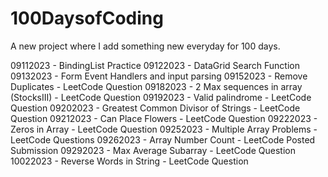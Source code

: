 # 100DaysofCoding
A new project where I add something new everyday for 100 days.

09112023 - BindingList Practice
09122023 - DataGrid Search Function
09132023 - Form Event Handlers and input parsing
09152023 - Remove Duplicates - LeetCode Question
09182023 - 2 Max sequences in array (StocksIII) - LeetCode Question
09192023 - Valid palindrome - LeetCode Question
09202023 - Greatest Common Divisor of Strings - LeetCode Question
09212023 - Can Place Flowers - LeetCode Question
09222023 - Zeros in Array - LeetCode Question
09252023 - Multiple Array Problems - LeetCode Questions
09262023 - Array Number Count - LeetCode Posted Submission
09292023 - Max Average Subarray - LeetCode Question
10022023 - Reverse Words in String - LeetCode Question
